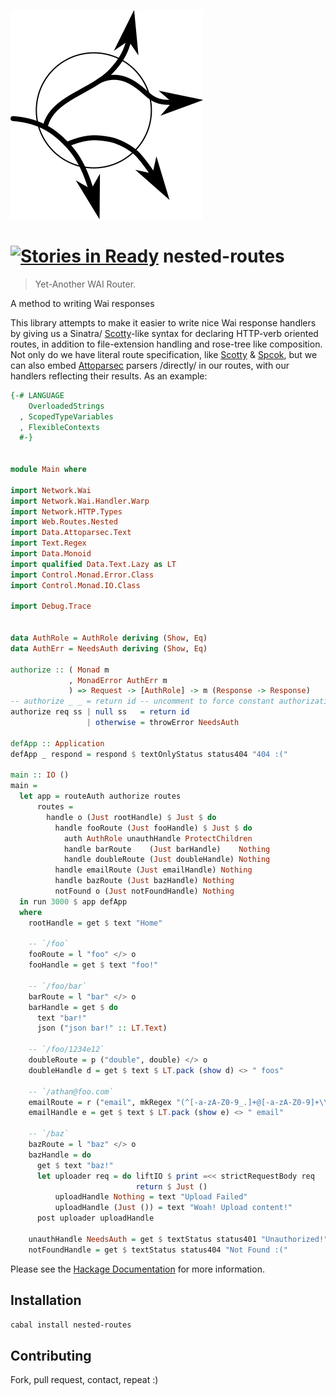 ![Logo](https://raw.githubusercontent.com/athanclark/nested-routes/master/logo.png)

[![Stories in Ready](https://badge.waffle.io/athanclark/nested-routes.png?label=ready&title=Ready)](https://waffle.io/athanclark/nested-routes)
nested-routes
=============

> Yet-Another WAI Router.

A method to writing Wai responses

This library attempts to make it easier to write nice Wai response handlers
by giving us a Sinatra/
[Scotty](https://hackage.haskell.org/package/scotty)-like syntax for declaring HTTP-verb oriented
routes, in addition to file-extension handling and rose-tree like composition.
Not only do we have literal route specification, like
[Scotty](https://hackage.haskell.org/package/scotty) &
[Spcok](https://hackage.haskell.org/package/spock), but we
can also embed
[Attoparsec](https://hackage.haskell.org/package/attoparsec)
parsers /directly/ in our routes, with our handlers
reflecting their results. As an example:

```haskell
{-# LANGUAGE
    OverloadedStrings
  , ScopedTypeVariables
  , FlexibleContexts
  #-}


module Main where

import Network.Wai
import Network.Wai.Handler.Warp
import Network.HTTP.Types
import Web.Routes.Nested
import Data.Attoparsec.Text
import Text.Regex
import Data.Monoid
import qualified Data.Text.Lazy as LT
import Control.Monad.Error.Class
import Control.Monad.IO.Class

import Debug.Trace


data AuthRole = AuthRole deriving (Show, Eq)
data AuthErr = NeedsAuth deriving (Show, Eq)

authorize :: ( Monad m
             , MonadError AuthErr m
             ) => Request -> [AuthRole] -> m (Response -> Response)                                                                                                     
-- authorize _ _ = return id -- uncomment to force constant authorization                                                                                               
authorize req ss | null ss   = return id                                                                                                                                
                 | otherwise = throwError NeedsAuth

defApp :: Application
defApp _ respond = respond $ textOnlyStatus status404 "404 :("

main :: IO ()
main =
  let app = routeAuth authorize routes
      routes =
        handle o (Just rootHandle) $ Just $ do
          handle fooRoute (Just fooHandle) $ Just $ do
            auth AuthRole unauthHandle ProtectChildren
            handle barRoute    (Just barHandle)    Nothing
            handle doubleRoute (Just doubleHandle) Nothing
          handle emailRoute (Just emailHandle) Nothing
          handle bazRoute (Just bazHandle) Nothing
          notFound o (Just notFoundHandle) Nothing
  in run 3000 $ app defApp
  where
    rootHandle = get $ text "Home"

    -- `/foo`
    fooRoute = l "foo" </> o
    fooHandle = get $ text "foo!"

    -- `/foo/bar`
    barRoute = l "bar" </> o
    barHandle = get $ do
      text "bar!"
      json ("json bar!" :: LT.Text)

    -- `/foo/1234e12`
    doubleRoute = p ("double", double) </> o
    doubleHandle d = get $ text $ LT.pack (show d) <> " foos"

    -- `/athan@foo.com`
    emailRoute = r ("email", mkRegex "(^[-a-zA-Z0-9_.]+@[-a-zA-Z0-9]+\\.[-a-zA-Z0-9.]+$)") </> o
    emailHandle e = get $ text $ LT.pack (show e) <> " email"

    -- `/baz`
    bazRoute = l "baz" </> o
    bazHandle = do
      get $ text "baz!"
      let uploader req = do liftIO $ print =<< strictRequestBody req
                            return $ Just ()
          uploadHandle Nothing = text "Upload Failed"
          uploadHandle (Just ()) = text "Woah! Upload content!"
      post uploader uploadHandle

    unauthHandle NeedsAuth = get $ textStatus status401 "Unauthorized!"
    notFoundHandle = get $ textStatus status404 "Not Found :("
```

Please see the [Hackage Documentation](http://hackage.haskell.org/package/nested-routes)
for more information.

## Installation

```bash
cabal install nested-routes
```

## Contributing

Fork, pull request, contact, repeat :)
